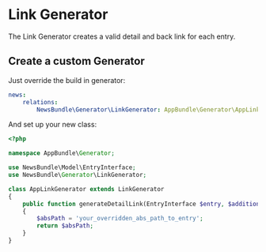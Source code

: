 # Link Generator
The Link Generator creates a valid detail and back link for each entry.

## Create a custom Generator
Just override the build in generator:

```yaml
news:
    relations:
        NewsBundle\Generator\LinkGenerator: AppBundle\Generator\AppLinkGenerator
```

And set up your new class:

```php
<?php

namespace AppBundle\Generator;

use NewsBundle\Model\EntryInterface;
use NewsBundle\Generator\LinkGenerator;

class AppLinkGenerator extends LinkGenerator
{
    public function generateDetailLink(EntryInterface $entry, $additionalUrlParams = [])
    {
        $absPath = 'your_overridden_abs_path_to_entry';
        return $absPath;
    }
}
```
